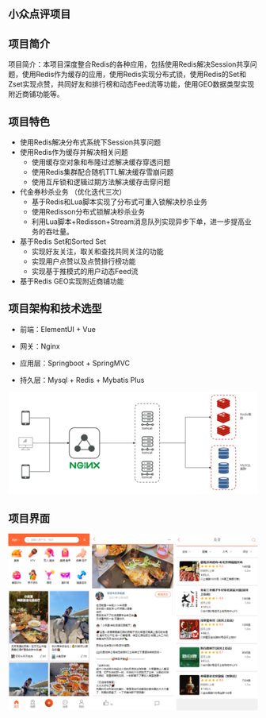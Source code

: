## 小众点评项目

## 项目简介

项目简介：本项目深度整合Redis的各种应用，包括使用Redis解决Session共享问题，使用Redis作为缓存的应用，使用Redis实现分布式锁，使用Redis的Set和Zset实现点赞，共同好友和排行榜和动态Feed流等功能，使用GEO数据类型实现附近商铺功能等。

## 项目特色

* 使用Redis解决分布式系统下Session共享问题
* 使用Redis作为缓存并解决相关问题
    * 使用缓存空对象和布隆过滤解决缓存穿透问题
    * 使用Redis集群配合随机TTL解决缓存雪崩问题
    * 使用互斥锁和逻辑过期方法解决缓存击穿问题
* 代金券秒杀业务 （优化迭代三次）
    * 基于Redis和Lua脚本实现了分布式可重入锁解决秒杀业务
    * 使用Redisson分布式锁解决秒杀业务
    * 利用Lua脚本+Redisson+Stream消息队列实现异步下单，进一步提高业务的吞吐量。
* 基于Redis Set和Sorted Set
    * 实现好友关注，取关和查找共同关注的功能
    * 实现用户点赞以及点赞排行榜功能
    * 实现基于推模式的用户动态Feed流
* 基于Redis GEO实现附近商铺功能

## 项目架构和技术选型

* 前端：ElementUI + Vue

* 网关：Nginx
* 应用层：Springboot + SpringMVC
* 持久层：Mysql + Redis + Mybatis Plus

![image-20221127214810649](README.asset/image-20221127214810649.png)

## 项目界面

![image-20221127220229632](README.asset/image-20221127220229632.png)